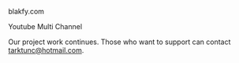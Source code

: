 blakfy.com

Youtube Multi Channel

Our project work continues. Those who want to support can contact tarktunc@hotmail.com.
